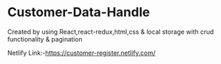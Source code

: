 # Customer-Data-Handle
Created by using React,react-redux,html,css & local storage with crud functionality & pagination

Netlify Link:-https://customer-register.netlify.com/
